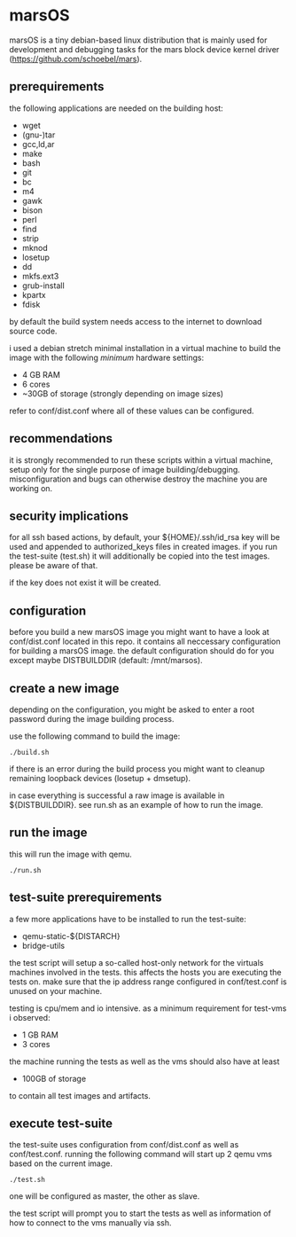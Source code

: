 # marsOS

marsOS is a tiny debian-based linux distribution that is mainly used for development and debugging tasks
for the mars block device kernel driver (https://github.com/schoebel/mars).

## prerequirements

the following applications are needed on the building host:

  * wget
  * (gnu-)tar
  * gcc,ld,ar
  * make
  * bash
  * git
  * bc
  * m4
  * gawk
  * bison
  * perl
  * find
  * strip
  * mknod
  * losetup
  * dd
  * mkfs.ext3
  * grub-install
  * kpartx
  * fdisk
  
by default the build system needs access to the internet to download source code.

i used a debian stretch minimal installation in a virtual machine to build the image with 
the following _minimum_ hardware settings:

  * 4 GB RAM
  * 6 cores
  * ~30GB of storage (strongly depending on image sizes)

refer to conf/dist.conf where all of these values can be configured.

## recommendations

it is strongly recommended to run these scripts within a virtual machine, setup only for the single purpose of
image building/debugging. misconfiguration and bugs can otherwise destroy the machine you are working on.

## security implications

for all ssh based actions, by default, your ${HOME}/.ssh/id_rsa key will be used and appended to authorized_keys
files in created images. if you run the test-suite (test.sh) it will additionally be copied into the test images.
please be aware of that.

if the key does not exist it will be created.

## configuration
  
before you build a new marsOS image you might want to have a look at conf/dist.conf located in this repo.
it contains all neccessary configuration for building a marsOS image. the default configuration should do
for you except maybe DISTBUILDDIR (default: /mnt/marsos).

## create a new image
    
depending on the configuration, you might be asked to enter a root password during the image building process.

use the following command to build the image:
  
    ./build.sh

if there is an error during the build process you might want to cleanup remaining
loopback devices (losetup + dmsetup).

in case everything is successful a raw image is available in ${DISTBUILDDIR}. 
see run.sh as an example of how to run the image.

## run the image

this will run the image with qemu.

    ./run.sh

## test-suite prerequirements

a few more applications have to be installed to run the test-suite:

  * qemu-static-${DISTARCH}
  * bridge-utils

the test script will setup a so-called host-only network for the virtuals machines
involved in the tests. this affects the hosts you are executing the tests on. make
sure that the ip address range configured in conf/test.conf is unused on your machine.

testing is cpu/mem and io intensive. as a minimum requirement for test-vms i observed:

   * 1 GB RAM
   * 3 cores

the machine running the tests as well as the vms should also have at least

   * 100GB of storage

to contain all test images and artifacts.

## execute test-suite

the test-suite uses configuration from conf/dist.conf as well as conf/test.conf.
running the following command will start up 2 qemu vms based on the current image.

    ./test.sh

one will be configured as master, the other as slave.

the test script will prompt you to start the tests as well as
information of how to connect to the vms manually via ssh.